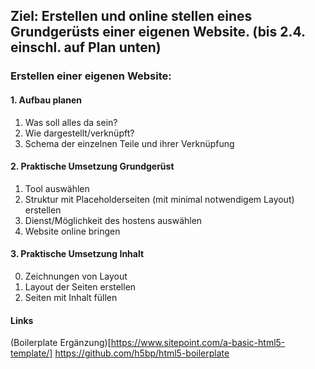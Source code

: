## Ziel: Erstellen und online stellen eines Grundgerüsts einer eigenen Website. (bis 2.4. einschl. auf Plan unten)

### Erstellen einer eigenen Website:

#### 1. Aufbau planen
1. Was soll alles da sein?
2. Wie dargestellt/verknüpft?
3. Schema der einzelnen Teile und ihrer Verknüpfung

#### 2. Praktische Umsetzung Grundgerüst
1. Tool auswählen
2. Struktur mit Placeholderseiten (mit minimal notwendigem Layout) erstellen
3. Dienst/Möglichkeit des hostens auswählen
4. Website online bringen

#### 3. Praktische Umsetzung Inhalt
0. Zeichnungen von Layout
1. Layout der Seiten erstellen
2. Seiten mit Inhalt füllen


#### Links
(Boilerplate Ergänzung)[https://www.sitepoint.com/a-basic-html5-template/]
https://github.com/h5bp/html5-boilerplate

